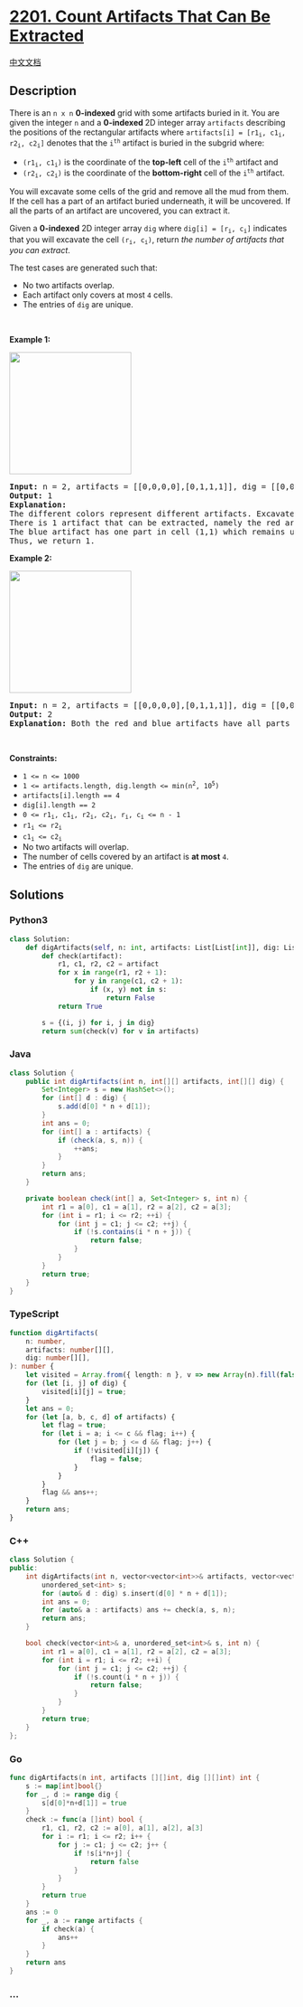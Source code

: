 # [2201. Count Artifacts That Can Be Extracted](https://leetcode.com/problems/count-artifacts-that-can-be-extracted)

[中文文档](/solution/2200-2299/2201.Count%20Artifacts%20That%20Can%20Be%20Extracted/README.md)

## Description

<p>There is an <code>n x n</code> <strong>0-indexed</strong> grid with some artifacts buried in it. You are given the integer <code>n</code> and a <strong>0-indexed </strong>2D integer array <code>artifacts</code> describing the positions of the rectangular artifacts where <code>artifacts[i] = [r1<sub>i</sub>, c1<sub>i</sub>, r2<sub>i</sub>, c2<sub>i</sub>]</code> denotes that the <code>i<sup>th</sup></code> artifact is buried in the subgrid where:</p>

<ul>
	<li><code>(r1<sub>i</sub>, c1<sub>i</sub>)</code> is the coordinate of the <strong>top-left</strong> cell of the <code>i<sup>th</sup></code> artifact and</li>
	<li><code>(r2<sub>i</sub>, c2<sub>i</sub>)</code> is the coordinate of the <strong>bottom-right</strong> cell of the <code>i<sup>th</sup></code> artifact.</li>
</ul>

<p>You will excavate some cells of the grid and remove all the mud from them. If the cell has a part of an artifact buried underneath, it will be uncovered. If all the parts of an artifact are uncovered, you can extract it.</p>

<p>Given a <strong>0-indexed</strong> 2D integer array <code>dig</code> where <code>dig[i] = [r<sub>i</sub>, c<sub>i</sub>]</code> indicates that you will excavate the cell <code>(r<sub>i</sub>, c<sub>i</sub>)</code>, return <em>the number of artifacts that you can extract</em>.</p>

<p>The test cases are generated such that:</p>

<ul>
	<li>No two artifacts overlap.</li>
	<li>Each artifact only covers at most <code>4</code> cells.</li>
	<li>The entries of <code>dig</code> are unique.</li>
</ul>

<p>&nbsp;</p>
<p><strong>Example 1:</strong></p>
<img alt="" src="https://fastly.jsdelivr.net/gh/doocs/leetcode@main/solution/2200-2299/2201.Count%20Artifacts%20That%20Can%20Be%20Extracted/images/untitled-diagram.jpg" style="width: 216px; height: 216px;" />
<pre>
<strong>Input:</strong> n = 2, artifacts = [[0,0,0,0],[0,1,1,1]], dig = [[0,0],[0,1]]
<strong>Output:</strong> 1
<strong>Explanation:</strong> 
The different colors represent different artifacts. Excavated cells are labeled with a &#39;D&#39; in the grid.
There is 1 artifact that can be extracted, namely the red artifact.
The blue artifact has one part in cell (1,1) which remains uncovered, so we cannot extract it.
Thus, we return 1.
</pre>

<p><strong>Example 2:</strong></p>
<img alt="" src="https://fastly.jsdelivr.net/gh/doocs/leetcode@main/solution/2200-2299/2201.Count%20Artifacts%20That%20Can%20Be%20Extracted/images/untitled-diagram-1.jpg" style="width: 216px; height: 216px;" />
<pre>
<strong>Input:</strong> n = 2, artifacts = [[0,0,0,0],[0,1,1,1]], dig = [[0,0],[0,1],[1,1]]
<strong>Output:</strong> 2
<strong>Explanation:</strong> Both the red and blue artifacts have all parts uncovered (labeled with a &#39;D&#39;) and can be extracted, so we return 2. 
</pre>

<p>&nbsp;</p>
<p><strong>Constraints:</strong></p>

<ul>
	<li><code>1 &lt;= n &lt;= 1000</code></li>
	<li><code>1 &lt;= artifacts.length, dig.length &lt;= min(n<sup>2</sup>, 10<sup>5</sup>)</code></li>
	<li><code>artifacts[i].length == 4</code></li>
	<li><code>dig[i].length == 2</code></li>
	<li><code>0 &lt;= r1<sub>i</sub>, c1<sub>i</sub>, r2<sub>i</sub>, c2<sub>i</sub>, r<sub>i</sub>, c<sub>i</sub> &lt;= n - 1</code></li>
	<li><code>r1<sub>i</sub> &lt;= r2<sub>i</sub></code></li>
	<li><code>c1<sub>i</sub> &lt;= c2<sub>i</sub></code></li>
	<li>No two artifacts will overlap.</li>
	<li>The number of cells covered by an artifact is <strong>at most</strong> <code>4</code>.</li>
	<li>The entries of <code>dig</code> are unique.</li>
</ul>

## Solutions

<!-- tabs:start -->

### **Python3**

```python
class Solution:
    def digArtifacts(self, n: int, artifacts: List[List[int]], dig: List[List[int]]) -> int:
        def check(artifact):
            r1, c1, r2, c2 = artifact
            for x in range(r1, r2 + 1):
                for y in range(c1, c2 + 1):
                    if (x, y) not in s:
                        return False
            return True

        s = {(i, j) for i, j in dig}
        return sum(check(v) for v in artifacts)
```

### **Java**

```java
class Solution {
    public int digArtifacts(int n, int[][] artifacts, int[][] dig) {
        Set<Integer> s = new HashSet<>();
        for (int[] d : dig) {
            s.add(d[0] * n + d[1]);
        }
        int ans = 0;
        for (int[] a : artifacts) {
            if (check(a, s, n)) {
                ++ans;
            }
        }
        return ans;
    }

    private boolean check(int[] a, Set<Integer> s, int n) {
        int r1 = a[0], c1 = a[1], r2 = a[2], c2 = a[3];
        for (int i = r1; i <= r2; ++i) {
            for (int j = c1; j <= c2; ++j) {
                if (!s.contains(i * n + j)) {
                    return false;
                }
            }
        }
        return true;
    }
}
```

### **TypeScript**

```ts
function digArtifacts(
    n: number,
    artifacts: number[][],
    dig: number[][],
): number {
    let visited = Array.from({ length: n }, v => new Array(n).fill(false));
    for (let [i, j] of dig) {
        visited[i][j] = true;
    }
    let ans = 0;
    for (let [a, b, c, d] of artifacts) {
        let flag = true;
        for (let i = a; i <= c && flag; i++) {
            for (let j = b; j <= d && flag; j++) {
                if (!visited[i][j]) {
                    flag = false;
                }
            }
        }
        flag && ans++;
    }
    return ans;
}
```

### **C++**

```cpp
class Solution {
public:
    int digArtifacts(int n, vector<vector<int>>& artifacts, vector<vector<int>>& dig) {
        unordered_set<int> s;
        for (auto& d : dig) s.insert(d[0] * n + d[1]);
        int ans = 0;
        for (auto& a : artifacts) ans += check(a, s, n);
        return ans;
    }

    bool check(vector<int>& a, unordered_set<int>& s, int n) {
        int r1 = a[0], c1 = a[1], r2 = a[2], c2 = a[3];
        for (int i = r1; i <= r2; ++i) {
            for (int j = c1; j <= c2; ++j) {
                if (!s.count(i * n + j)) {
                    return false;
                }
            }
        }
        return true;
    }
};
```

### **Go**

```go
func digArtifacts(n int, artifacts [][]int, dig [][]int) int {
	s := map[int]bool{}
	for _, d := range dig {
		s[d[0]*n+d[1]] = true
	}
	check := func(a []int) bool {
		r1, c1, r2, c2 := a[0], a[1], a[2], a[3]
		for i := r1; i <= r2; i++ {
			for j := c1; j <= c2; j++ {
				if !s[i*n+j] {
					return false
				}
			}
		}
		return true
	}
	ans := 0
	for _, a := range artifacts {
		if check(a) {
			ans++
		}
	}
	return ans
}
```

### **...**

```

```

<!-- tabs:end -->
